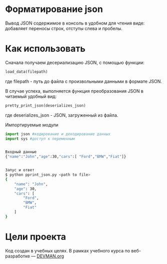 # Форматирование json

Вывод JSON содержимое в консоль в удобном для чтения виде: добавляет переносы строк, отступы слева и пробелы.

# Как использовать

Сначала получаем десериализацию JSON, с помощью функции:
```python
load_data(filepath)
```
где
  filepath - путь до файла с произвольными данными в формате JSON.

В случае успеха, выполняется функция преобразования JSON в читаемый удобный вид:
```python
pretty_print_json(deserializes_json)
```
где
  deserializes_json - JSON, загруженный из файла.

Импортируемые модули
```python
import json #кодирование и декодирование данных
import sys #доступ к переменным
```

```bash

Входный данные
{"name":"John","age":30,"cars":[ "Ford","BMW","Fiat"]}
```

```bash

Запус и ответ
$ python pprint_json.py <path to file>
{
    "name": "John",
    "age": 30,
    "cars": [
        "Ford",
        "BMW",
        "Fiat"
    ]
}
```

# Цели проекта

Код создан в учебных целях. В рамках учебного курса по веб-разработке ― [DEVMAN.org](https://devman.org)
